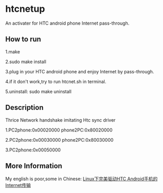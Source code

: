 htcnetup
================================================================
An activater for HTC android phone Internet pass-through.


How to run
--------------
1.make
  
2.sudo make install

3.plug in your HTC android phone and enjoy Internet by pass-through.

4.if it don't work,try to run htcnet.sh in terminal.

5.uninstall:
sudo make uninstall

	
Description
---------------
Thrice Network handshake imitating Htc sync driver

1.PC2phone:0x00020000	phone2PC:0x80020000

2.PC2phone:0x00030000	phone2PC:0x80030000

3.PC2phone:0x00050000	


More Information
-----------------
My english is poor,some in Chinese:
[Linux下完美驱动HTC Android手机的Internet传输](http://hi.baidu.com/qileilu/item/d2317d1f5e7b510fb98a1af2)
